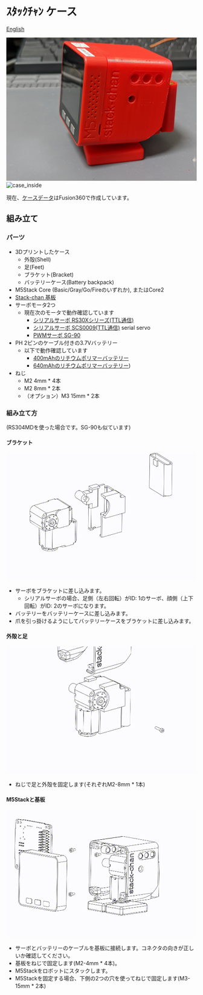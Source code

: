 # ｽﾀｯｸﾁｬﾝ ケース

[English](./README.md)

![case](./docs/images/case.jpg)
![case_inside](./docs/images/case_inside.jpg)

現在、[ケースデータ](https://a360.co/3gcw960)はFusion360で作成しています。

## 組み立て

### パーツ

* 3Dプリントしたケース
  * 外殻(Shell)
  * 足(Feet)
  * ブラケット(Bracket)
  * バッテリーケース(Battery backpack)
* M5Stack Core (Basic/Gray/Go/Fireのいずれか), またはCore2
* [Stack-chan 基板](../schematics/README.md)
* サーボモータ2つ
  * 現在次のモータで動作確認しています
    * [シリアルサーボ RS30Xシリーズ(TTL通信)](https://www.vstone.co.jp/robotshop/index.php?main_page=product_info&products_id=2685)
    * [シリアルサーボ SCS0009(TTL通信)](https://www.switch-science.com/catalog/8042/) serial servo
    * [PWMサーボ SG-90](https://akizukidenshi.com/catalog/g/gM-08761/)
* PH 2ピンのケーブル付きの3.7Vバッテリー
  * 以下で動作確認しています
    * [400mAhのリチウムポリマーバッテリー](https://www.sengoku.co.jp/mod/sgk_cart/detail.php?code=EEHD-4YZL)
    * [640mAhのリチウムポリマーバッテリー](https://www.sengoku.co.jp/mod/sgk_cart/detail.php?code=EEHD-5GHY))
* ねじ
  * M2 4mm * 4本
  * M2 8mm * 2本
  * （オプション）M3 15mm * 2本

### 組み立て方

(RS304MDを使った場合です。SG-90も似ています)

#### ブラケット

![ステップ1](./docs/videos/bracket.gif)

* サーボをブラケットに差し込みます。
  * シリアルサーボの場合、足側（左右回転）がID: 1のサーボ、顔側（上下回転）がID: 2のサーボになります。
* バッテリーをバッテリーケースに差し込みます。
* 爪を引っ掛けるようにしてバッテリーケースをブラケットに差し込みます。

#### 外殻と足

![ステップ2](./docs/videos/shell_and_feet.gif)

* ねじで足と外殻を固定します(それぞれM2-8mm * 1本)

#### M5Stackと基板

![ステップ3](./docs/videos/m5stack_and_board.gif)

* サーボとバッテリーのケーブルを基板に接続します。コネクタの向きが正しいか確認してください。
* 基板をねじで固定します(M2-4mm * 4本)。
* M5Stackをロボットにスタックします。
* M5Stackを固定する場合、下側の2つの穴を使ってねじで固定します(M3-15mm * 2本)
